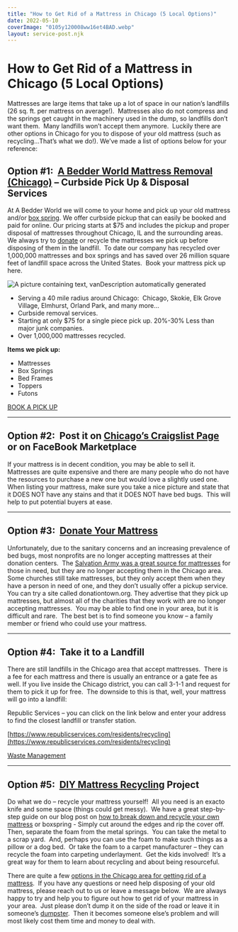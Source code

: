 ```yaml
---
title: "How to Get Rid of a Mattress in Chicago (5 Local Options)"
date: 2022-05-10
coverImage: "0105y120008ww16et4BAD.webp"
layout: service-post.njk
---
```


# How to Get Rid of a Mattress in Chicago (5 Local Options)

Mattresses are large items that take up a lot of space in our nation’s landfills (26 sq. ft. per mattress on average!).  Mattresses also do not compress and the springs get caught in the machinery used in the dump, so landfills don’t want them.  Many landfills won’t accept them anymore.  Luckily there are other options in Chicago for you to dispose of your old mattress (such as recycling…That’s what we do!). We’ve made a list of options below for your reference:

## **Option #1:  [A Bedder World Mattress Removal (Chicago)](https://www.abedderworld.com/mattress-disposal-chicago/) – Curbside Pick Up & Disposal Services**

At A Bedder World we will come to your home and pick up your old mattress and/or [box spring](https://www.abedderworld.com/how-to-get-rid-of-a-box-spring.html/). We offer curbside pickup that can easily be booked and paid for online. Our pricing starts at $75 and includes the pickup and proper disposal of mattresses throughout Chicago, IL and the surrounding areas. We always try to [donate](https://www.abedderworld.com/does-goodwill-take-mattresses-4-alternative-options.html/) or recycle the mattresses we pick up before disposing of them in the landfill.  To date our company has recycled over 1,000,000 mattresses and box springs and has saved over 26 million square feet of landfill space across the United States.  Book your mattress pick up here.

![A picture containing text, vanDescription automatically generated](/images/blog/SjUEUS31mt0BGAQizB2CSWnNoScR19Tdg0wZQJndpZ5VQzm74SYp8bm1n5kEuvpC_PBf9YPBxyH-o6m0SFIXoulPFPps7yD7AS0w6MasiZ4GYn15yEQsCsGPv6NRkFu9VIKjQJoSXXAEJNxOYw)

- Serving a 40 mile radius around Chicago:  Chicago, Skokie, Elk Grove Village, Elmhurst, Orland Park, and many more…
- Curbside removal services.
- Starting at only $75 for a single piece pick up. 20%-30% Less than major junk companies.
- Over 1,000,000 mattresses recycled.

**Items we pick up:**

- Mattresses
- Box Springs
- Bed Frames
- Toppers
- Futons

[BOOK A PICK UP](https://www.abedderworld.com/mattress-disposal-austin/)

* * *

## **Option #2:  Post it on [Chicago’s Craigslist Page](https://Chicago.craigslist.org) or on FaceBook Marketplace**

If your mattress is in decent condition, you may be able to sell it.  Mattresses are quite expensive and there are many people who do not have the resources to purchase a new one but would love a slightly used one.  When listing your mattress, make sure you take a nice picture and state that it DOES NOT have any stains and that it DOES NOT have bed bugs.  This will help to put potential buyers at ease. 

* * *

## **Option #3:  [Donate Your Mattress](https://donationtown.org)**

Unfortunately, due to the sanitary concerns and an increasing prevalence of bed bugs, most nonprofits are no longer accepting mattresses at their donation centers.  The [Salvation Army was a great source for mattresses](https://www.abedderworld.com/does-salvation-army-take-mattresses.html/) for those in need, but they are no longer accepting them in the Chicago area.  Some churches still take mattresses, but they only accept them when they have a person in need of one, and they don’t usually offer a pickup service.  You can try a site called donationtown.org. They advertise that they pick up mattresses, but almost all of the charities that they work with are no longer accepting mattresses.  You may be able to find one in your area, but it is difficult and rare.  The best bet is to find someone you know – a family member or friend who could use your mattress.

* * *

## **Option #4:  Take it to a Landfill**

There are still landfills in the Chicago area that accept mattresses.  There is a fee for each mattress and there is usually an entrance or a gate fee as well. If you live inside the Chicago district, you can call 3-1-1 and request for them to pick it up for free.  The downside to this is that, well, your mattress will go into a landfill:

Republic Services – you can click on the link below and enter your address to find the closest landfill or transfer station.

[https://www.republicservices.com/residents/recycling](https://www.republicservices.com/residents/recycling)

[Waste Management](https://www.wm.com/us/en/location/il/chicago/trash-pickup-chicago-il?utm_source=gmb&utm_medium=organic&utm_campaign=S08884)

* * *

## **Option #5:  [DIY Mattress Recycling](https://www.budgetdumpster.com/blog/how-to-break-down-mattress-and-box-spring/) Project**

Do what we do – recycle your mattress yourself!  All you need is an exacto knife and some space (things could get messy).  We have a great step-by-step guide on our blog post on [how to break down and recycle your own mattress](_wp_link_placeholder) or boxspring - Simply cut around the edges and rip the cover off.  Then, separate the foam from the metal springs.  You can take the metal to a scrap yard.  And, perhaps you can use the foam to make such things as a pillow or a dog bed.  Or take the foam to a carpet manufacturer – they can recycle the foam into carpeting underlayment.  Get the kids involved!  It’s a great way for them to learn about recycling and about being resourceful.  

There are quite a few [options in the Chicago area for getting rid of a mattress](https://www.chicago.gov/city/en/progs/env/waste_and_recycling.html).  If you have any questions or need help disposing of your old mattress, please reach out to us or leave a message below.  We are always happy to try and help you to figure out how to get rid of your mattress in your area.  Just please don’t dump it on the side of the road or leave it in someone’s [dumpster](https://www.abedderworld.com/get-rid-of-a-mattress-by-throwing-it-in-the-dumpster.html/).  Then it becomes someone else’s problem and will most likely cost them time and money to deal with.
